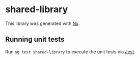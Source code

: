 # shared-library

This library was generated with [Nx](https://nx.dev).

## Running unit tests

Run `ng test shared-library` to execute the unit tests via [Jest](https://jestjs.io).
